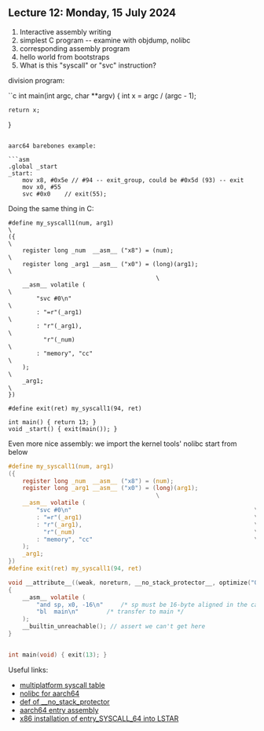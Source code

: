 ## Lecture 12: Monday, 15 July 2024

1. Interactive assembly writing
  1. simplest C program -- examine with objdump, nolibc
  1. corresponding assembly program
  1. hello world from bootstraps
1. What is this "syscall" or "svc" instruction?

division program:

``c
int main(int argc, char **argv) {
	int x = argc / (argc - 1);

	return x;
}
```

aarc64 barebones example:

```asm
.global _start
_start:
	mov x8, #0x5e // #94 -- exit_group, could be #0x5d (93) -- exit
	mov x0, #55
	svc #0x0	// exit(55);
```

Doing the same thing in C:
```
#define my_syscall1(num, arg1)                                                \
({                                                                            \
	register long _num  __asm__ ("x8") = (num);                           \
	register long _arg1 __asm__ ("x0") = (long)(arg1);                    \
									      \
	__asm__ volatile (                                                    \
		"svc #0\n"                                                    \
		: "=r"(_arg1)                                                 \
		: "r"(_arg1),                                                 \
		  "r"(_num)                                                   \
		: "memory", "cc"                                              \
	);                                                                    \
	_arg1;                                                                \
})

#define exit(ret) my_syscall1(94, ret)

int main() { return 13; }
void _start() { exit(main()); }
```

Even more nice assembly: we import the kernel tools' nolibc start from below

```c
#define my_syscall1(num, arg1)                                                \
({                                                                            \
	register long _num  __asm__ ("x8") = (num);                           \
	register long _arg1 __asm__ ("x0") = (long)(arg1);                    \
									      \
	__asm__ volatile (                                                    \
		"svc #0\n"                                                    \
		: "=r"(_arg1)                                                 \
		: "r"(_arg1),                                                 \
		  "r"(_num)                                                   \
		: "memory", "cc"                                              \
	);                                                                    \
	_arg1;                                                                \
})
#define exit(ret) my_syscall1(94, ret)

void __attribute__((weak, noreturn, __no_stack_protector__, optimize("Os", "omit-frame-pointer"))) _start(void)
{
	__asm__ volatile (
		"and sp, x0, -16\n"     /* sp must be 16-byte aligned in the callee      */
		"bl  main\n"        /* transfer to main */
	);
	__builtin_unreachable(); // assert we can't get here
}


int main(void) { exit(13); }
```


Useful links:
* [multiplatform syscall table](https://gpages.juszkiewicz.com.pl/syscalls-table/syscalls.html)
* [nolibc for aarch64](https://elixir.bootlin.com/linux/latest/source/tools/include/nolibc/arch-aarch64.h)
* [def of __no_stack_protector](https://elixir.bootlin.com/linux/latest/source/include/linux/compiler_attributes.h#L284)
* [aarch64 entry assembly](https://elixir.bootlin.com/linux/latest/source/arch/arm64/kernel/entry.S)
* [x86 installation of entry_SYSCALL_64 into LSTAR](https://elixir.bootlin.com/linux/latest/source/arch/x86/kernel/cpu/common.c#L2114)
